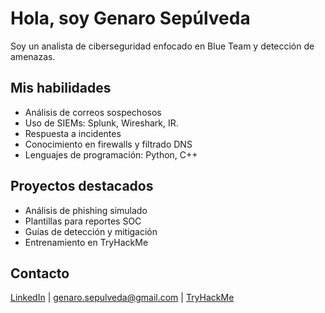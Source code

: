 # Hola, soy Genaro Sepúlveda 

Soy un analista de ciberseguridad enfocado en Blue Team y detección de amenazas. 

## Mis habilidades  
- Análisis de correos sospechosos  
- Uso de SIEMs: Splunk, Wireshark, IR.
- Respuesta a incidentes  
- Conocimiento en firewalls y filtrado DNS
- Lenguajes de programación: Python, C++

## Proyectos destacados  
- Análisis de phishing simulado 
- Plantillas para reportes SOC  
- Guías de detección y mitigación
- Entrenamiento en TryHackMe

## Contacto  
[LinkedIn](https://www.linkedin.com/in/genaro-andres-sepulveda/) | genaro.sepulveda@gmail.com
| [TryHackMe](https://tryhackme.com/p/NaroGn) 
